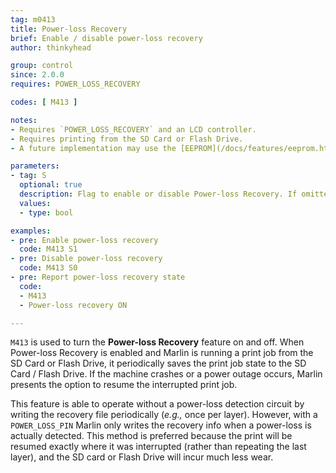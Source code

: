 ```yaml
---
tag: m0413
title: Power-loss Recovery
brief: Enable / disable power-loss recovery
author: thinkyhead

group: control
since: 2.0.0
requires: POWER_LOSS_RECOVERY

codes: [ M413 ]

notes:
- Requires `POWER_LOSS_RECOVERY` and an LCD controller.
- Requires printing from the SD Card or Flash Drive.
- A future implementation may use the [EEPROM](/docs/features/eeprom.html) instead of the attached media.

parameters:
- tag: S
  optional: true
  description: Flag to enable or disable Power-loss Recovery. If omitted, the current enabled state will be reported.
  values:
  - type: bool

examples:
- pre: Enable power-loss recovery
  code: M413 S1
- pre: Disable power-loss recovery
  code: M413 S0
- pre: Report power-loss recovery state
  code:
  - M413
  - Power-loss recovery ON

---
```


`M413` is used to turn the **Power-loss Recovery** feature on and off. When Power-loss Recovery is enabled and Marlin is running a print job from the SD Card or Flash Drive, it periodically saves the print job state to the SD Card / Flash Drive. If the machine crashes or a power outage occurs, Marlin presents the option to resume the interrupted print job.

This feature is able to operate without a power-loss detection circuit by writing the recovery file periodically (_e.g.,_ once per layer). However, with a `POWER_LOSS_PIN` Marlin only writes the recovery info when a power-loss is actually detected. This method is preferred because the print will be resumed exactly where it was interrupted (rather than repeating the last layer), and the SD card or Flash Drive will incur much less wear.

